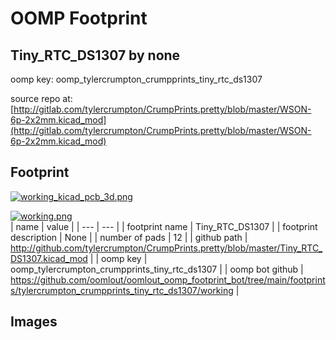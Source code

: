 # OOMP Footprint  
## Tiny_RTC_DS1307  by none  
  
oomp key: oomp_tylercrumpton_crumpprints_tiny_rtc_ds1307  
  
source repo at: [http://gitlab.com/tylercrumpton/CrumpPrints.pretty/blob/master/WSON-6p-2x2mm.kicad_mod](http://gitlab.com/tylercrumpton/CrumpPrints.pretty/blob/master/WSON-6p-2x2mm.kicad_mod)  
## Footprint  
  
[![working_kicad_pcb_3d.png](working_kicad_pcb_3d_600.png)](working_kicad_pcb_3d.png)  
  
[![working.png](working_600.png)](working.png)  
| name | value | 
| --- | --- | 
| footprint name | Tiny_RTC_DS1307 | 
| footprint description | None | 
| number of pads | 12 | 
| github path | http://github.com/tylercrumpton/CrumpPrints.pretty/blob/master/Tiny_RTC_DS1307.kicad_mod | 
| oomp key | oomp_tylercrumpton_crumpprints_tiny_rtc_ds1307 | 
| oomp bot github | https://github.com/oomlout/oomlout_oomp_footprint_bot/tree/main/footprints/tylercrumpton_crumpprints_tiny_rtc_ds1307/working | 
## Images  
